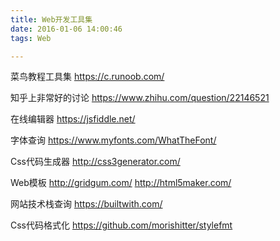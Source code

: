 ```yaml
---
title: Web开发工具集
date: 2016-01-06 14:00:46
tags: Web

---
```


菜鸟教程工具集
https://c.runoob.com/

知乎上非常好的讨论
https://www.zhihu.com/question/22146521

在线编辑器
https://jsfiddle.net/

字体查询
https://www.myfonts.com/WhatTheFont/

Css代码生成器
http://css3generator.com/

Web模板
http://gridgum.com/
http://html5maker.com/

网站技术栈查询
https://builtwith.com/

Css代码格式化
https://github.com/morishitter/stylefmt
